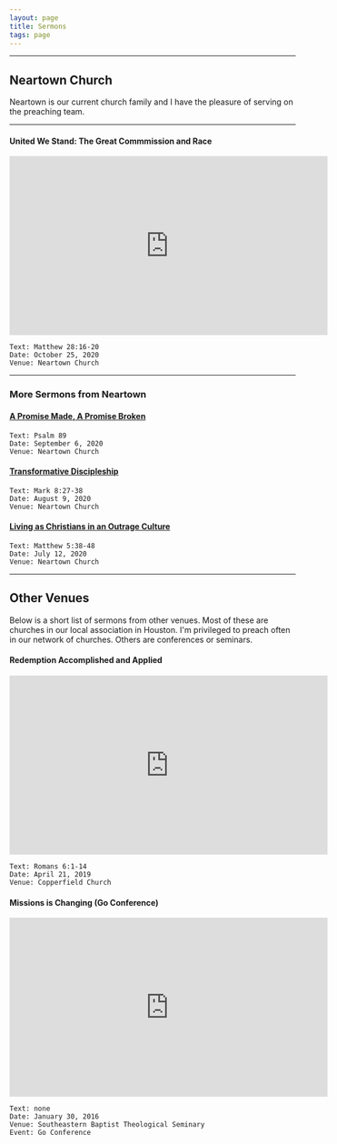 ```yaml
---
layout: page
title: Sermons
tags: page
---
```


---


## Neartown Church
Neartown is our current church family and I have the pleasure of serving on the preaching team.

---

#### United We Stand: The Great Commmission and Race

<div class="video-responsive">
<iframe width="560"   height="315" src="https://www.youtube.com/embed/-yHWqJs873g?start=321" frameborder="0" allow="accelerometer; autoplay; clipboard-write; encrypted-media; gyroscope; picture-in-picture" allowfullscreen></iframe>
</div>

    Text: Matthew 28:16-20
    Date: October 25, 2020
    Venue: Neartown Church

---

### More Sermons from Neartown

#### [A Promise Made, A Promise Broken](https://www.youtube.com/embed/a5TtQMYXaW4?start=272)

    Text: Psalm 89
    Date: September 6, 2020
    Venue: Neartown Church
    

#### [Transformative Discipleship](https://www.youtube.com/embed/K64hXk0xfV4?start=317)

    Text: Mark 8:27-38
    Date: August 9, 2020
    Venue: Neartown Church

#### [Living as Christians in an Outrage Culture](https://www.youtube.com/embed/OUERcF_2HyA?start=346)

    Text: Matthew 5:38-48
    Date: July 12, 2020
    Venue: Neartown Church


---

## Other Venues
Below is a short list of sermons from other venues. Most of these are churches in our local association in Houston. I'm privileged to preach often in our network of churches. Others are conferences or seminars.

#### Redemption Accomplished and Applied
<div class="video-responsive">
<iframe width="560" height="315" src="https://www.youtube.com/embed/VPhYTpp4CVs?start=2188" frameborder="0" allow="accelerometer; autoplay; clipboard-write; encrypted-media; gyroscope; picture-in-picture" allowfullscreen></iframe> 
</div>
	
	Text: Romans 6:1-14
	Date: April 21, 2019
	Venue: Copperfield Church

#### Missions is Changing (Go Conference)
<div class="video-responsive">
<iframe width="560" height="315" src="https://www.youtube.com/embed/5J6tjcafrWo" frameborder="0" allow="accelerometer; autoplay; clipboard-write; encrypted-media; gyroscope; picture-in-picture" allowfullscreen></iframe>
</div>

	Text: none
	Date: January 30, 2016
	Venue: Southeastern Baptist Theological Seminary
	Event: Go Conference

<!-- I need to get: (1) Sermon from copperfield, (2) Lufkin (?), (3) Go Talk, (4) Clear Lake? -->
<!--stackedit_data:
eyJoaXN0b3J5IjpbMTU5MDQwNTI3OSwzMjgzNzU3MCwtNTEwMD
E5MTk3LC0zNjc4MTcwLDYyNTg2NDc5NSwtMTkxOTY1OTAxMSwt
MTk0MzU1OTY2N119
-->